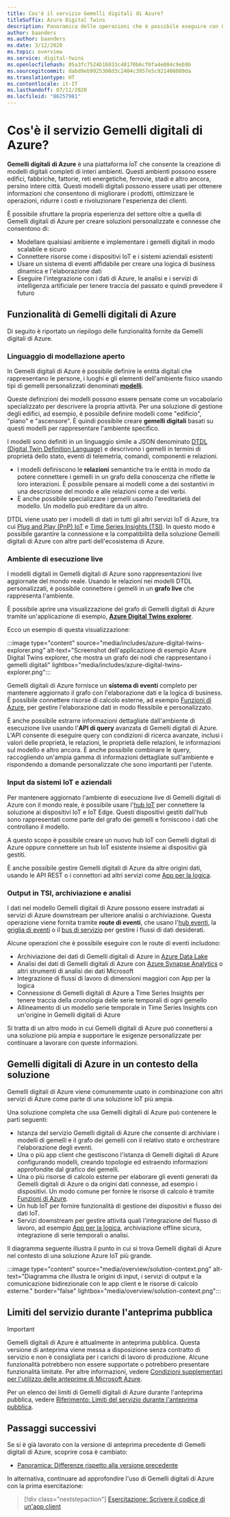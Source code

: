 ```yaml
---
title: Cos'è il servizio Gemelli digitali di Azure?
titleSuffix: Azure Digital Twins
description: Panoramica delle operazioni che è possibile eseguire con Gemelli digitali di Azure.
author: baanders
ms.author: baanders
ms.date: 3/12/2020
ms.topic: overview
ms.service: digital-twins
ms.openlocfilehash: 05a3fc7524b16033c48170b6cf0fa4e004c9eb9b
ms.sourcegitcommit: dabd9eb9925308d3c2404c3957e5c921408089da
ms.translationtype: HT
ms.contentlocale: it-IT
ms.lasthandoff: 07/11/2020
ms.locfileid: "86257981"
---
```

# <a name="what-is-azure-digital-twins"></a>Cos'è il servizio Gemelli digitali di Azure?

**Gemelli digitali di Azure** è una piattaforma IoT che consente la creazione di modelli digitali completi di interi ambienti. Questi ambienti possono essere edifici, fabbriche, fattorie, reti energetiche, ferrovie, stadi e altro ancora, persino intere città. Questi modelli digitali possono essere usati per ottenere informazioni che consentono di migliorare i prodotti, ottimizzare le operazioni, ridurre i costi e rivoluzionare l'esperienza dei clienti.

È possibile sfruttare la propria esperienza del settore oltre a quella di Gemelli digitali di Azure per creare soluzioni personalizzate e connesse che consentono di:
* Modellare qualsiasi ambiente e implementare i gemelli digitali in modo scalabile e sicuro
* Connettere risorse come i dispositivi IoT e i sistemi aziendali esistenti
* Usare un sistema di eventi affidabile per creare una logica di business dinamica e l'elaborazione dati
* Eseguire l'integrazione con i dati di Azure, le analisi e i servizi di intelligenza artificiale per tenere traccia del passato e quindi prevedere il futuro

## <a name="azure-digital-twins-capabilities"></a>Funzionalità di Gemelli digitali di Azure

Di seguito è riportato un riepilogo delle funzionalità fornite da Gemelli digitali di Azure.

### <a name="open-modeling-language"></a>Linguaggio di modellazione aperto

In Gemelli digitali di Azure è possibile definire le entità digitali che rappresentano le persone, i luoghi e gli elementi dell'ambiente fisico usando tipi di gemelli personalizzati denominati [**modelli**](concepts-models.md). 

Queste definizioni dei modelli possono essere pensate come un vocabolario specializzato per descrivere la propria attività. Per una soluzione di gestione degli edifici, ad esempio, è possibile definire modelli come "edificio", "piano" e "ascensore". È quindi possibile creare **gemelli digitali** basati su questi modelli per rappresentare l'ambiente specifico.

I modelli sono definiti in un linguaggio simile a JSON denominato [DTDL (Digital Twin Definition Language)](https://github.com/Azure/opendigitaltwins-dtdl/blob/master/DTDL/v2/dtdlv2.md) e descrivono i gemelli in termini di proprietà dello stato, eventi di telemetria, comandi, componenti e relazioni.
* I modelli definiscono le **relazioni** semantiche tra le entità in modo da potere connettere i gemelli in un grafo della conoscenza che riflette le loro interazioni. È possibile pensare ai modelli come a dei sostantivi in una descrizione del mondo e alle relazioni come a dei verbi.
* È anche possibile specializzare i gemelli usando l'ereditarietà del modello. Un modello può ereditare da un altro.

DTDL viene usato per i modelli di dati in tutti gli altri servizi IoT di Azure, tra cui [Plug and Play (PnP) IoT](../iot-pnp/overview-iot-plug-and-play.md) e [Time Series Insights (TSI)](../time-series-insights/time-series-insights-update-overview.md). In questo modo è possibile garantire la connessione e la compatibilità della soluzione Gemelli digitali di Azure con altre parti dell'ecosistema di Azure.

### <a name="live-execution-environment"></a>Ambiente di esecuzione live

I modelli digitali in Gemelli digitali di Azure sono rappresentazioni live aggiornate del mondo reale. Usando le relazioni nei modelli DTDL personalizzati, è possibile connettere i gemelli in un **grafo live** che rappresenta l'ambiente.

È possibile aprire una visualizzazione del grafo di Gemelli digitali di Azure tramite un'applicazione di esempio, [**Azure Digital Twins explorer**](https://github.com/Azure-Samples/digital-twins-explorer).

Ecco un esempio di questa visualizzazione:

:::image type="content" source="media/includes/azure-digital-twins-explorer.png" alt-text="Screenshot dell'applicazione di esempio Azure Digital Twins explorer, che mostra un grafo dei nodi che rappresentano i gemelli digitali" lightbox="media/includes/azure-digital-twins-explorer.png":::

Gemelli digitali di Azure fornisce un **sistema di eventi** completo per mantenere aggiornato il grafo con l'elaborazione dati e la logica di business. È possibile connettere risorse di calcolo esterne, ad esempio [Funzioni di Azure](../azure-functions/functions-overview.md), per gestire l'elaborazione dati in modo flessibile e personalizzato.

È anche possibile estrarre informazioni dettagliate dall'ambiente di esecuzione live usando l'**API di query** avanzata di Gemelli digitali di Azure. L'API consente di eseguire query con condizioni di ricerca avanzate, inclusi i valori delle proprietà, le relazioni, le proprietà delle relazioni, le informazioni sul modello e altro ancora. È anche possibile combinare le query, raccogliendo un'ampia gamma di informazioni dettagliate sull'ambiente e rispondendo a domande personalizzate che sono importanti per l'utente.

### <a name="input-from-iot-and-business-systems"></a>Input da sistemi IoT e aziendali

Per mantenere aggiornato l'ambiente di esecuzione live di Gemelli digitali di Azure con il mondo reale, è possibile usare l'[hub IoT](../iot-hub/about-iot-hub.md) per connettere la soluzione ai dispositivi IoT e IoT Edge. Questi dispositivi gestiti dall'hub sono rappresentati come parte del grafo dei gemelli e forniscono i dati che controllano il modello.

A questo scopo è possibile creare un nuovo hub IoT con Gemelli digitali di Azure oppure connettere un hub IoT esistente insieme ai dispositivi già gestiti.

È anche possibile gestire Gemelli digitali di Azure da altre origini dati, usando le API REST o i connettori ad altri servizi come [App per la logica](../logic-apps/logic-apps-overview.md).

### <a name="output-to-tsi-storage-and-analytics"></a>Output in TSI, archiviazione e analisi

I dati nel modello Gemelli digitali di Azure possono essere instradati ai servizi di Azure downstream per ulteriore analisi o archiviazione. Questa operazione viene fornita tramite **route di eventi**, che usano l'[hub eventi](../event-hubs/event-hubs-about.md), la [griglia di eventi](../event-grid/overview.md) o il [bus di servizio](../service-bus-messaging/service-bus-messaging-overview.md) per gestire i flussi di dati desiderati.

Alcune operazioni che è possibile eseguire con le route di eventi includono:
* Archiviazione dei dati di Gemelli digitali di Azure in [Azure Data Lake](../storage/blobs/data-lake-storage-introduction.md)
* Analisi dei dati di Gemelli digitali di Azure con [Azure Synapse Analytics](../synapse-analytics/sql-data-warehouse/sql-data-warehouse-overview-what-is.md) o altri strumenti di analisi dei dati Microsoft
* Integrazione di flussi di lavoro di dimensioni maggiori con App per la logica
* Connessione di Gemelli digitali di Azure a Time Series Insights per tenere traccia della cronologia delle serie temporali di ogni gemello
* Allineamento di un modello serie temporale in Time Series Insights con un'origine in Gemelli digitali di Azure

Si tratta di un altro modo in cui Gemelli digitali di Azure può connettersi a una soluzione più ampia e supportare le esigenze personalizzate per continuare a lavorare con queste informazioni.

## <a name="azure-digital-twins-in-a-solution-context"></a>Gemelli digitali di Azure in un contesto della soluzione

Gemelli digitali di Azure viene comunemente usato in combinazione con altri servizi di Azure come parte di una soluzione IoT più ampia. 

Una soluzione completa che usa Gemelli digitali di Azure può contenere le parti seguenti:
* Istanza del servizio Gemelli digitali di Azure che consente di archiviare i modelli di gemelli e il grafo dei gemelli con il relativo stato e orchestrare l'elaborazione degli eventi.
* Una o più app client che gestiscono l'istanza di Gemelli digitali di Azure configurando modelli, creando topologie ed estraendo informazioni approfondite dal grafico dei gemelli.
* Una o più risorse di calcolo esterne per elaborare gli eventi generati da Gemelli digitali di Azure o da origini dati connesse, ad esempio i dispositivi. Un modo comune per fornire le risorse di calcolo è tramite [Funzioni di Azure](../azure-functions/functions-overview.md).
* Un hub IoT per fornire funzionalità di gestione dei dispositivi e flusso dei dati IoT.
* Servizi downstream per gestire attività quali l'integrazione del flusso di lavoro, ad esempio [App per la logica](../logic-apps/logic-apps-overview.md), archiviazione offline sicura, integrazione di serie temporali o analisi. 

Il diagramma seguente illustra il punto in cui si trova Gemelli digitali di Azure nel contesto di una soluzione Azure IoT più grande.

:::image type="content" source="media/overview/solution-context.png" alt-text="Diagramma che illustra le origini di input, i servizi di output e la comunicazione bidirezionale con le app client e le risorse di calcolo esterne." border="false" lightbox="media/overview/solution-context.png":::

## <a name="service-limits-in-public-preview"></a>Limiti del servizio durante l'anteprima pubblica

> [!IMPORTANT]
> Gemelli digitali di Azure è attualmente in anteprima pubblica.
> Questa versione di anteprima viene messa a disposizione senza contratto di servizio e non è consigliata per i carichi di lavoro di produzione. Alcune funzionalità potrebbero non essere supportate o potrebbero presentare funzionalità limitate. Per altre informazioni, vedere [Condizioni supplementari per l'utilizzo delle anteprime di Microsoft Azure](https://azure.microsoft.com/support/legal/preview-supplemental-terms/).

Per un elenco dei limiti di Gemelli digitali di Azure durante l'anteprima pubblica, vedere [Riferimento: Limiti del servizio durante l'anteprima pubblica](reference-service-limits.md).

## <a name="next-steps"></a>Passaggi successivi

Se si è già lavorato con la versione di anteprima precedente di Gemelli digitali di Azure, scoprire cosa è cambiato:
* [Panoramica: Differenze rispetto alla versione precedente](overview-differences.md)

In alternativa, continuare ad approfondire l'uso di Gemelli digitali di Azure con la prima esercitazione:

> [!div class="nextstepaction"]
> [Esercitazione: Scrivere il codice di un'app client](tutorial-code.md)
